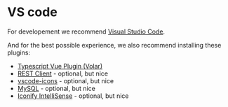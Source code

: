 # VS code

For developement we recommend [Visual Studio Code](https://code.visualstudio.com/download).

And for the best possible experience, we also recommend installing these plugins:

 - [Typescript Vue Plugin (Volar)](https://marketplace.visualstudio.com/items?itemName=Vue.vscode-typescript-vue-plugin)
 - [REST Client](https://marketplace.visualstudio.com/items?itemName=humao.rest-client) - optional, but nice
 - [vscode-icons](https://marketplace.visualstudio.com/items?itemName=vscode-icons-team.vscode-icons) - optional, but nice
 - [MySQL](https://marketplace.visualstudio.com/items?itemName=cweijan.vscode-mysql-client2) - optional, but nice
 - [Iconify IntelliSense](https://marketplace.visualstudio.com/items?itemName=antfu.iconify) - optional, but nice
